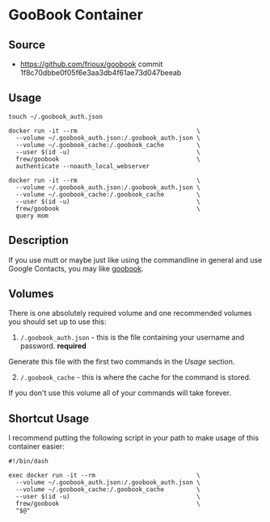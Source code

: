 # GooBook Container

## Source
* https://github.com/frioux/goobook commit 1f8c70dbbe0f05f6e3aa3db4f61ae73d047beeab

## Usage

```
touch ~/.goobook_auth.json

docker run -it --rm                                 \
  --volume ~/.goobook_auth.json:/.goobook_auth.json \
  --volume ~/.goobook_cache:/.goobook_cache         \
  --user $(id -u)                                   \
  frew/goobook                                      \
  authenticate --noauth_local_webserver

docker run -it --rm                                 \
  --volume ~/.goobook_auth.json:/.goobook_auth.json \
  --volume ~/.goobook_cache:/.goobook_cache         \
  --user $(id -u)                                   \
  frew/goobook                                      \
  query mom
```

## Description

If you use mutt or maybe just like using the commandline in general and use
Google Contacts, you may like [goobook](https://pypi.python.org/pypi/goobook).

## Volumes

There is one absolutely required volume and one recommended volumes you should
set up to use this:

 1. `/.goobook_auth.json` - this is the file containing your username and password. **required**

Generate this file with the first two commands in the *Usage* section.

 2. `/.goobook_cache` - this is where the cache for the command is stored.

If you don't use this volume all of your commands will take forever.

## Shortcut Usage

I recommend putting the following script in your path to make usage of this
container easier:

```
#!/bin/dash

exec docker run -it --rm                            \
  --volume ~/.goobook_auth.json:/.goobook_auth.json \
  --volume ~/.goobook_cache:/.goobook_cache         \
  --user $(id -u)                                   \
  frew/goobook                                      \
  "$@"
```

